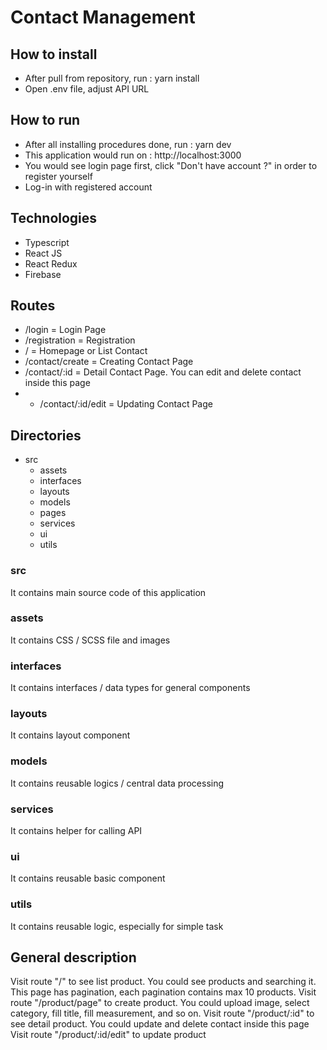 

# Contact Management

## How to install
- After pull from repository,  run : yarn install
- Open .env file, adjust API URL

## How to run
- After all installing procedures done, run : yarn dev
- This application would run on : http://localhost:3000
- You would see login page first, click "Don't have account ?" in order to register yourself
- Log-in with registered account

## Technologies
- Typescript
- React JS
- React Redux
- Firebase

## Routes
- /login = Login Page
- /registration = Registration
- / = Homepage or List Contact
- /contact/create  = Creating Contact Page
- /contact/:id = Detail Contact Page. You can edit and delete contact inside this page
- - /contact/:id/edit  = Updating Contact Page

## Directories
- src
    - assets
    - interfaces
    - layouts
    - models
    - pages
    - services
    - ui 
    - utils

### src
It contains main source code of this application
### assets
It contains CSS / SCSS file and images
### interfaces
It contains interfaces / data types for general components
### layouts
It contains layout component
### models
It contains reusable logics / central data processing
### services
It contains helper for calling API
### ui
It contains reusable basic component
### utils
It contains reusable logic, especially for simple task

## General description
Visit route "/" to see list product. You could see products and searching it. This page has pagination, each pagination contains max 10 products.
Visit route "/product/page" to create product. You could upload image, select category, fill title, fill measurement, and so on.
Visit route "/product/:id" to see detail product. You could update and delete contact inside this page
Visit route "/product/:id/edit" to update product
